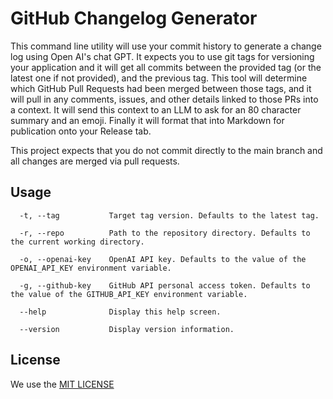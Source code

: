 # GitHub Changelog Generator

This command line utility will use your commit history to generate a change log using Open AI's chat GPT. It expects you to use git tags for versioning your application and it will get all commits between the provided tag (or the latest one if not provided), and the previous tag. This tool will determine which GitHub Pull Requests had been merged between those tags, and it will pull in any comments, issues, and other details linked to those PRs into a context. It will send this context to an LLM to ask for an 80 character summary and an emoji. Finally it will format that into Markdown for publication onto your Release tab.

This project expects that you do not commit directly to the main branch and all changes are merged via pull requests.

## Usage

```
  -t, --tag           Target tag version. Defaults to the latest tag.

  -r, --repo          Path to the repository directory. Defaults to the current working directory.

  -o, --openai-key    OpenAI API key. Defaults to the value of the OPENAI_API_KEY environment variable.

  -g, --github-key    GitHub API personal access token. Defaults to the value of the GITHUB_API_KEY environment variable.

  --help              Display this help screen.

  --version           Display version information.
```

## License

We use the [MIT LICENSE](./LICENSE)
